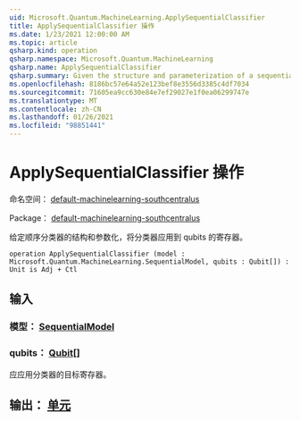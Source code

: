 ```yaml
---
uid: Microsoft.Quantum.MachineLearning.ApplySequentialClassifier
title: ApplySequentialClassifier 操作
ms.date: 1/23/2021 12:00:00 AM
ms.topic: article
qsharp.kind: operation
qsharp.namespace: Microsoft.Quantum.MachineLearning
qsharp.name: ApplySequentialClassifier
qsharp.summary: Given the structure and parameterization of a sequential classifier, applies the classifier to a register of qubits.
ms.openlocfilehash: 8186bc57e64a52e123bef8e3556d3385c4df7034
ms.sourcegitcommit: 71605ea9cc630e84e7ef29027e1f0ea06299747e
ms.translationtype: MT
ms.contentlocale: zh-CN
ms.lasthandoff: 01/26/2021
ms.locfileid: "98851441"
---
```

# <a name="applysequentialclassifier-operation"></a>ApplySequentialClassifier 操作

命名空间： [default-machinelearning-southcentralus](xref:Microsoft.Quantum.MachineLearning)

Package： [default-machinelearning-southcentralus](https://nuget.org/packages/Microsoft.Quantum.MachineLearning)


给定顺序分类器的结构和参数化，将分类器应用到 qubits 的寄存器。

```qsharp
operation ApplySequentialClassifier (model : Microsoft.Quantum.MachineLearning.SequentialModel, qubits : Qubit[]) : Unit is Adj + Ctl
```


## <a name="input"></a>输入

### <a name="model--sequentialmodel"></a>模型： [SequentialModel](xref:Microsoft.Quantum.MachineLearning.SequentialModel)




### <a name="qubits--qubit"></a>qubits： [Qubit](xref:microsoft.quantum.lang-ref.qubit)[]

应应用分类器的目标寄存器。



## <a name="output--unit"></a>输出： [单元](xref:microsoft.quantum.lang-ref.unit)

